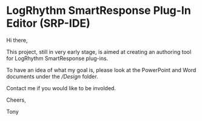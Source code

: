 # LogRhythm SmartResponse Plug-In Editor (SRP-IDE)

Hi there,

This project, still in very early stage, is aimed at creating an authoring tool for LogRhythm SmartResponse plug-ins.

To have an idea of what my goal is, please look at the PowerPoint and Word documents under the */Design* folder.

Contact me if you would like to be involded.

Cheers,

 Tony
 